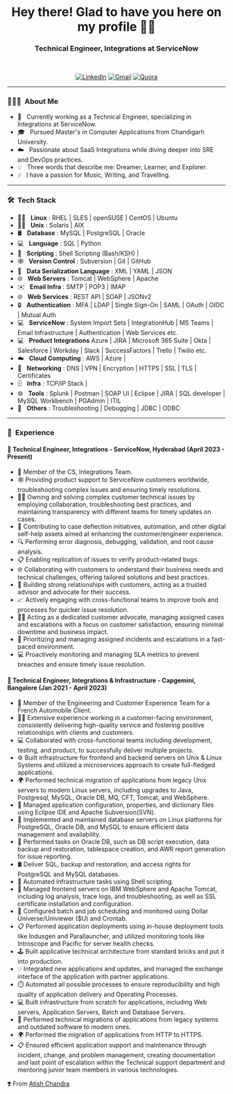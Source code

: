 <h1 align="center"> Hey there! Glad to have you here on my profile 👨‍💻 </h1>

<h3 align="center">  Technical Engineer, Integrations at ServiceNow </h3> <br>

<p align="center"> 
<a href="https://www.linkedin.com/in/atishchandra/"><img alt="LinkedIn" src="https://img.shields.io/badge/LinkedIn-Let's%20Connect-blue"></a>
<a href="mailto:atishchandra2000@gmail.com"><img alt="Gmail" src="https://img.shields.io/badge/Gmail-Shoot%20%20me%20a%20Mail-red"></a>
<a href="https://www.quora.com/profile/Atish-Chandra-5"><img alt="Quora" src="https://img.shields.io/badge/Quora-Ask%20n%20Answer-lightgrey"></a>
</p>

---------------------------------------------------------------------------------------------------------------------------------------------------------------------------------

<h3> 👨🏻‍💻 &nbsp;About Me </h3>

- 💼 &nbsp; Currently working as a Technical Engineer, specializing in Integrations at ServiceNow.
- 🎓 &nbsp; Pursued Master's in Computer Applications from Chandigarh University.
- ☁️ &nbsp; Passionate about SaaS Integrations while diving deeper into SRE and DevOps practices.
- 💡 &nbsp; Three words that describe me: Dreamer, Learner, and Explorer.
- 🎶 &nbsp; I have a passion for Music, Writing, and Travelling.

---------------------------------------------------------------------------------------------------------------------------------------------------------------------------------

<h3> 🛠 &nbsp;Tech Stack</h3>

- 🧑‍💻 &nbsp; **Linux** : RHEL | SLES | openSUSE | CentOS | Ubuntu
- 🧑‍💻 &nbsp; **Unix**  : Solaris | AIX
- 🛢 &nbsp; **Database** : MySQL | PostgreSQL | Oracle
- 💻 &nbsp; **Language** : SQL | Python
- 📜 &nbsp; **Scripting** : Shell Scripting (Bash/KSH) |
- 🕸️ &nbsp; **Version Control** : Subversion | Git | GitHub
- 📜 &nbsp; **Data Serialization Language** : XML | YAML | JSON
- 🌐 &nbsp; **Web Servers** : Tomcat | WebSphere | Apache
- ✉️ &nbsp; **Email Infra** : SMTP | POP3 | IMAP
- 🌐 &nbsp; **Web Services** : REST API | SOAP | JSONv2  
- 🔒 &nbsp; **Authentication** : MFA | LDAP | Single Sign-On | SAML | OAuth | OIDC | Mutual Auth
- 💻 &nbsp; **ServiceNow** : System Import Sets | IntegrationHub | MS Teams | Email Infrastructure | Authentication | Web Services etc.
- 💻 &nbsp; **Product Integrations** Azure | JIRA | Microsoft 365 Suite | Okta | Salesforce | Workday | Slack | SuccessFactors | Trello | Twilio etc. 
- ☁️ &nbsp; **Cloud Computing** : AWS | Azure |
- 📶 &nbsp; **Networking** : DNS | VPN | Encryption | HTTPS | SSL | TLS | Certificates
- 🗄️ &nbsp; **Infra** : TCP/IP Stack |
- ⚙️ &nbsp; **Tools** : Splunk | Postman | SOAP UI | Eclipse | JIRA | SQL developer | MySQL Workbench | PGAdmin | ITIL
- 🔧 &nbsp; **Others** : Troubleshooting | Debugging | JDBC | ODBC

---------------------------------------------------------------------------------------------------------------------------------------------------------------------------------

<h3> 💼 &nbsp;Experience</h3>

#### 🏢 Technical Engineer, Integrations - ServiceNow, Hyderabad (April 2023 - Present)

- 🏢 Member of the CS, Integrations Team.
- 🕸️ Providing product support to ServiceNow customers worldwide, troubleshooting complex issues and ensuring timely resolutions.
- 🧑‍💻 Owning and solving complex customer technical issues by employing collaboration, troubleshooting best practices, and maintaining transparency with different teams for timely updates on cases.
- 🔄 Contributing to case deflection initiatives, automation, and other digital self-help assets aimed at enhancing the customer/engineer experience.
- 🔍 Performing error diagnosis, debugging, validation, and root cause analysis.
- 📋 Enabling replication of issues to verify product-related bugs.
- 🌐 Collaborating with customers to understand their business needs and technical challenges, offering tailored solutions and best practices.
- 🤝 Building strong relationships with customers, acting as a trusted advisor and advocate for their success.
- 📈 Actively engaging with cross-functional teams to improve tools and processes for quicker issue resolution.
- 👨‍🔧 Acting as a dedicated customer advocate, managing assigned cases and escalations with a focus on customer satisfaction, ensuring minimal downtime and business impact.
- 📜 Prioritizing and managing assigned incidents and escalations in a fast-paced environment.
- 💻 Proactively monitoring and managing SLA metrics to prevent breaches and ensure timely issue resolution.

#### 🏢 Technical Engineer, Integrations & Infrastructure - Capgemini, Bangalore (Jan 2021 - April 2023)

- 🏢 Member of the Engineering and Customer Experience Team for a French Automobile Client.
- 👨‍💻 Extensive experience working in a customer-facing environment, consistently delivering high-quality service and fostering positive relationships with clients and customers.
- 💻 Collaborated with cross-functional teams including development, testing, and product, to successfully deliver multiple projects.
- ⚙️ Built infrastructure for frontend and backend servers on Unix & Linux Systems and utilized a microservices approach to create full-fledged applications.
- 🌍 Performed technical migration of applications from legacy Unix servers to modern Linux servers, including upgrades to Java, Postgresql, MySQL, Oracle DB, MQ, CFT, Tomcat, and WebSphere.
- 🔧 Managed application configuration, properties, and dictionary files using Eclipse IDE and Apache Subversion(SVN).
- 🔗 Implemented and maintained database servers on Linux platforms for PostgreSQL, Oracle DB, and MySQL to ensure efficient data management and availability.
- 💬 Performed tasks on Oracle DB, such as DB script execution, data backup and restoration, tablespace creation, and AWR report generation for issue reporting.
- 🛢  Deliver SQL, backup and restoration, and access rights for PostgreSQL and MySQL databases.
- 💜 Automated infrastructure tasks using Shell scripting.
- 🏢 Managed frontend servers on IBM WebSphere and Apache Tomcat, including log analysis, trace logs, and troubleshooting, as well as SSL certificate installation and configuration.
- 🔧 Configured batch and job scheduling and monitored using Dollar Universe/Univiewer ($U) and Crontab.
- 📋 Performed application deployments using in-house deployment tools like Indusgen and Parallauncher, and utilized monitoring tools like Introscope and Pacific for server health checks.
- 🕹️ Built applicative technical architecture from standard bricks and put it into production.
- 💡 Integrated new applications and updates, and managed the exchange interface of the application with partner applications.
- ⏱️ Automated all possible processes to ensure reproducibility and high quality of application delivery and Operating Processes.
- 💻 Built infrastructure from scratch for applications, including Web servers, Application Servers, Batch and Database Servers.
- 🔧 Performed technical migrations of applications from legacy systems and outdated software to modern ones.
- 🌍 Performed the migration of applications from HTTP to HTTPS.
- 📋 Ensured efficient application support and maintenance through incident, change, and problem management, creating documentation and last point of escalation within the Technical support department and mentoring junior team members in various technologies.

❣️ From [Atish Chandra](https://github.com/atishchandra)

